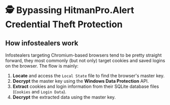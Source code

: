 # 🕵️ Bypassing HitmanPro.Alert Credential Theft Protection

## How infostealers work

Infostealers targeting Chromium-based browsers tend to be pretty straight forward, they most commonly (but not only) target cookies and saved logins on the browser. The flow is mainly:

1. **Locate** and access the `Local State` file to find the browser's master key.
2. **Decrypt** the master key using the **Windows Data Protection** API.
3. **Extract** cookies and login information from their SQLite database files (`Cookies` and `Login Data`).
4. **Decrypt** the extracted data using the master key.

